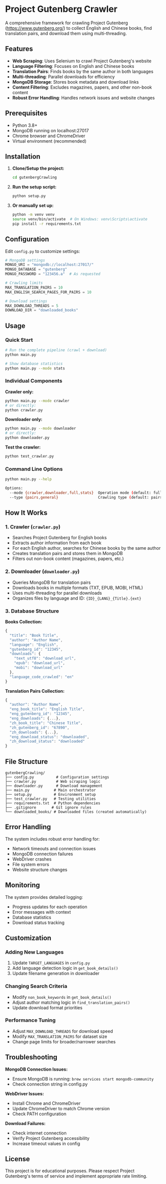 # Project Gutenberg Crawler

A comprehensive framework for crawling Project Gutenberg (https://www.gutenberg.org/) to collect English and Chinese books, find translation pairs, and download them using multi-threading.

## Features

- **Web Scraping**: Uses Selenium to crawl Project Gutenberg's website
- **Language Filtering**: Focuses on English and Chinese books
- **Translation Pairs**: Finds books by the same author in both languages
- **Multi-threading**: Parallel downloads for efficiency
- **MongoDB Storage**: Stores book metadata and download links
- **Content Filtering**: Excludes magazines, papers, and other non-book content
- **Robust Error Handling**: Handles network issues and website changes

## Prerequisites

- Python 3.8+
- MongoDB running on localhost:27017
- Chrome browser and ChromeDriver
- Virtual environment (recommended)

## Installation

1. **Clone/Setup the project:**
   ```bash
   cd gutenbergCrawling
   ```

2. **Run the setup script:**
   ```bash
   python setup.py
   ```

3. **Or manually set up:**
   ```bash
   python -m venv venv
   source venv/bin/activate  # On Windows: venv\Scripts\activate
   pip install -r requirements.txt
   ```

## Configuration

Edit `config.py` to customize settings:

```python
# MongoDB settings
MONGO_URI = "mongodb://localhost:27017/"
MONGO_DATABASE = "gutenberg"
MONGO_PASSWORD = "123456.a"  # As requested

# Crawling limits
MAX_TRANSLATION_PAIRS = 10
MAX_ENGLISH_SEARCH_PAGES_FOR_PAIRS = 10

# Download settings
MAX_DOWNLOAD_THREADS = 5
DOWNLOAD_DIR = "downloaded_books"
```

## Usage

### Quick Start
```bash
# Run the complete pipeline (crawl + download)
python main.py

# Show database statistics
python main.py --mode stats
```

### Individual Components

**Crawler only:**
```bash
python main.py --mode crawler
# or directly:
python crawler.py
```

**Downloader only:**
```bash
python main.py --mode downloader
# or directly:
python downloader.py
```

**Test the crawler:**
```bash
python test_crawler.py
```

### Command Line Options

```bash
python main.py --help

Options:
  --mode {crawler,downloader,full,stats}  Operation mode (default: full)
  --type {pairs,general}                  Crawling type (default: pairs)
```

## How It Works

### 1. Crawler (`crawler.py`)
- Searches Project Gutenberg for English books
- Extracts author information from each book
- For each English author, searches for Chinese books by the same author
- Creates translation pairs and stores them in MongoDB
- Filters out non-book content (magazines, papers, etc.)

### 2. Downloader (`downloader.py`)
- Queries MongoDB for translation pairs
- Downloads books in multiple formats (TXT, EPUB, MOBI, HTML)
- Uses multi-threading for parallel downloads
- Organizes files by language and ID: `{ID}_{LANG}_{Title}.{ext}`

### 3. Database Structure

**Books Collection:**
```javascript
{
  "title": "Book Title",
  "author": "Author Name",
  "language": "English",
  "gutenberg_id": "12345",
  "downloads": {
    "text_utf8": "download_url",
    "epub": "download_url",
    "mobi": "download_url"
  },
  "language_code_crawled": "en"
}
```

**Translation Pairs Collection:**
```javascript
{
  "author": "Author Name",
  "eng_book_title": "English Title",
  "eng_gutenberg_id": "12345",
  "eng_downloads": {...},
  "zh_book_title": "Chinese Title", 
  "zh_gutenberg_id": "67890",
  "zh_downloads": {...},
  "eng_download_status": "downloaded",
  "zh_download_status": "downloaded"
}
```

## File Structure

```
gutenbergCrawling/
├── config.py          # Configuration settings
├── crawler.py         # Web scraping logic
├── downloader.py      # Download management
├── main.py           # Main orchestrator
├── setup.py          # Environment setup
├── test_crawler.py   # Testing utilities
├── requirements.txt  # Python dependencies
├── .gitignore       # Git ignore rules
└── downloaded_books/ # Downloaded files (created automatically)
```

## Error Handling

The system includes robust error handling for:
- Network timeouts and connection issues
- MongoDB connection failures
- WebDriver crashes
- File system errors
- Website structure changes

## Monitoring

The system provides detailed logging:
- Progress updates for each operation
- Error messages with context
- Database statistics
- Download status tracking

## Customization

### Adding New Languages
1. Update `TARGET_LANGUAGES` in `config.py`
2. Add language detection logic in `get_book_details()`
3. Update filename generation in downloader

### Changing Search Criteria
- Modify `non_book_keywords` in `get_book_details()`
- Adjust author matching logic in `find_translation_pairs()`
- Update download format priorities

### Performance Tuning
- Adjust `MAX_DOWNLOAD_THREADS` for download speed
- Modify `MAX_TRANSLATION_PAIRS` for dataset size
- Change page limits for broader/narrower searches

## Troubleshooting

**MongoDB Connection Issues:**
- Ensure MongoDB is running: `brew services start mongodb-community`
- Check connection string in config.py

**WebDriver Issues:**
- Install Chrome and ChromeDriver
- Update ChromeDriver to match Chrome version
- Check PATH configuration

**Download Failures:**
- Check internet connection
- Verify Project Gutenberg accessibility
- Increase timeout values in config

## License

This project is for educational purposes. Please respect Project Gutenberg's terms of service and implement appropriate rate limiting.
